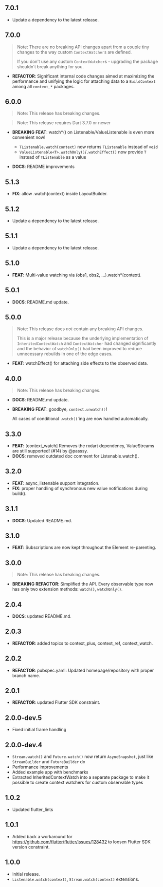 ## 7.0.1

 - Update a dependency to the latest release.

## 7.0.0

> Note: There are no breaking API changes apart from a couple tiny changes to the way custom `ContextWatcher`s are defined.
> 
> If you don't use any custom `ContextWatcher`s - upgrading the package shouldn't break anything for you.

 - **REFACTOR**: Significant internal code changes aimed at maximizing the performance and unifying the logic for attaching data to a `BuildContext` among all `context_*` packages.

## 6.0.0

> Note: This release has breaking changes.

> Note: This release requires Dart 3.7.0 or newer

 - **BREAKING** **FEAT**: watch*() on Listenable/ValueListenable is even more convenient now!
   - `TListenable.watch(context)` now returns `TListenable` instead of `void`
   - `ValueListenable<T>.watchOnly()`/`.watchEffect()` now provide `T` instead of `TListenable` as a value

 - **DOCS**: README improvements

## 5.1.3

 - **FIX**: allow .watch(context) inside LayoutBuilder.

## 5.1.2

 - Update a dependency to the latest release.

## 5.1.1

 - Update a dependency to the latest release.

## 5.1.0

 - **FEAT**: Multi-value watching via (obs1, obs2, ...).watch*(context).

## 5.0.1

 - **DOCS**: README.md update.

## 5.0.0

> Note: This release does *not* contain any breaking API changes.
>
> This is a major release because the underlying implementation of
> `InheritedContextWatch` and `ContextWatcher` had changed significantly and
> the behavior of `watchOnly()` had been improved to reduce unnecessary rebuilds
> in one of the edge cases.

 - **FEAT**: watchEffect() for attaching side effects to the observed data.

## 4.0.0

> Note: This release has breaking changes.

 - **DOCS**: README.md update.
 - **BREAKING** **FEAT**: goodbye, `context.unwatch()`!
   
   All cases of conditional `.watch()`'ing are now handled automatically.

## 3.3.0

 - **FEAT**: [context_watch] Removes the rxdart dependency, ValueStreams are still supported! (#14) by @passsy.
 - **DOCS**: removed outdated doc comment for Listenable.watch().

## 3.2.0

 - **FEAT**: async_listenable support integration.
 - **FIX**: proper handling of synchronous new value notifications during build().

## 3.1.1

 - **DOCS**: Updated README.md.

## 3.1.0

 - **FEAT**: Subscriptions are now kept throughout the Element re-parenting.

## 3.0.0

> Note: This release has breaking changes.

 - **BREAKING** **REFACTOR**: Simplified the API. Every observable type now has only two extension methods: `watch()`, `watchOnly()`.

## 2.0.4

 - **DOCS**: updated README.md.

## 2.0.3

 - **REFACTOR**: added topics to context_plus, context_ref, context_watch.

## 2.0.2

 - **REFACTOR**: pubspec.yaml: Updated homepage/repository with proper branch name.

## 2.0.1

 - **REFACTOR**: updated Flutter SDK constraint.

## 2.0.0-dev.5

 - Fixed initial frame handling

## 2.0.0-dev.4

- `Stream.watch()` and `Future.watch()` now return `AsyncSnapshot`, just like `StreamBuilder` and `FutureBuilder` do
- Performance improvements
- Added example app with benchmarks
- Extracted InheritedContextWatch into a separate package to make it possible to create context watchers for custom observable types

## 1.0.2

- Updated flutter_lints

## 1.0.1

* Added back a workaround for https://github.com/flutter/flutter/issues/128432 to loosen Flutter SDK version constraint.

## 1.0.0

* Initial release.
* `Listenable.watch(context)`, `Stream.watch(context)` extensions.
